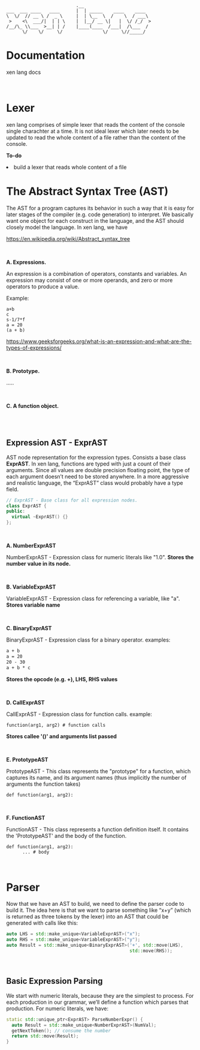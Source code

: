 ```

                          .__                         
___  ___ ____   ____      |  | _____    ____    ____  
\  \/  // __ \ /  _ \     |  | \__  \  /    \  / ___\ 
 >    <\  ___/|  | | \    |  |__/ __ \|   |  \/ /_/  >
/__/\_ \\___  >__| | /    |____(____  /___|  /\___  / 
      \/    \/     \/               \/     \//_____/  

```

# **Documentation**
xen lang docs

<br>

# **Lexer**

xen lang comprises of simple lexer that reads the content of the console single charachter at a time. It is not ideal lexer which later needs to be updated to read the whole content of a file rather than the content of the console.

**To-do**
<li> build a lexer that reads whole content of a file


<br>

# **The Abstract Syntax Tree (AST)**

The AST for a program captures its behavior in such a way that it is easy for later stages of the compiler (e.g. code generation) to interpret. We basically want one object for each construct in the language, and the AST should closely model the language. In xen lang, we have

https://en.wikipedia.org/wiki/Abstract_syntax_tree

<br>

**A. Expressions.**

An expression is a combination of operators, constants and variables. An expression may consist of one or more operands, and zero or more operators to produce a value.

Example:

```
a+b
c
s-1/7*f
a = 20
(a + b)
```

https://www.geeksforgeeks.org/what-is-an-expression-and-what-are-the-types-of-expressions/

<br>

**B. Prototype.**

.....

<br>

**C. A function object.**

<br>


<br>

## **Expression AST - ExprAST**
AST node representation for the expression types. Consists a base class **ExprAST**. In xen lang, functions are typed with just a count of their arguments. Since all values are double precision floating point, the type of each argument doesn’t need to be stored anywhere. In a more aggressive and realistic language, the “ExprAST” class would probably have a type field.

```c++
// ExprAST - Base class for all expression nodes.
class ExprAST {
public:
  virtual ~ExprAST() {}
};
```

<br>

**A. NumberExprAST**

NumberExprAST - Expression class for numeric literals like "1.0". **Stores the number value in its node.**

<br>

**B. VariableExprAST**

VariableExprAST - Expression class for referencing a variable, like "a". **Stores variable name**

<br>

**C. BinaryExprAST**

BinaryExprAST - Expression class for a binary operator. examples:

```txt
a + b
a = 20
20 - 30
a + b * c
```

**Stores the opcode (e.g. +), LHS, RHS values**

<br>

**D. CallExprAST**

CallExprAST - Expression class for function calls.
example:

```text
function(arg1, arg2) # function calls
```

**Stores callee '()' and arguments list passed**

<br>

**E. PrototypeAST**

PrototypeAST - This class represents the "prototype" for a function, which captures its name, and its argument names (thus implicitly the number of arguments the function takes)

```text
def function(arg1, arg2):
```

<br>

**F. FunctionAST**

FunctionAST - This class represents a function definition itself. It contains the 'PrototypeAST' and the body of the function.

```text
def function(arg1, arg2):            
      ... # body
```

<br>

# **Parser**

Now that we have an AST to build, we need to define the parser code to build it. The idea here is that we want to parse something like “x+y” (which is returned as three tokens by the lexer) into an AST that could be generated with calls like this:

```c++
auto LHS = std::make_unique<VariableExprAST>("x");
auto RHS = std::make_unique<VariableExprAST>("y");
auto Result = std::make_unique<BinaryExprAST>('+', std::move(LHS),
                                              std::move(RHS));
```

<br>

## **Basic Expression Parsing**

We start with numeric literals, because they are the simplest to process. For each production in our grammar, we’ll define a function which parses that production. For numeric literals, we have:

```c++
static std::unique_ptr<ExprAST> ParseNumberExpr() {
  auto Result = std::make_unique<NumberExprAST>(NumVal);
  getNextToken(); // consume the number
  return std::move(Result);
}
```
